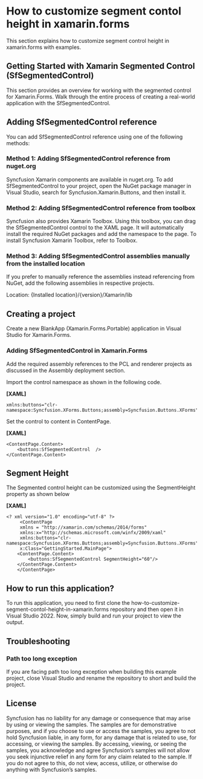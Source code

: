# How to customize segment contol height in xamarin.forms
This section explains how to customize segment control height in xamarin.forms with examples.

## Getting Started with Xamarin Segmented Control (SfSegmentedControl)

This section provides an overview for working with the segmented control for Xamarin.Forms. Walk through the entire process of creating a real-world application with the SfSegmentedControl.

## Adding SfSegmentedControl reference
You can add SfSegmentedControl reference using one of the following methods:

### Method 1: Adding SfSegmentedControl reference from nuget.org

Syncfusion Xamarin components are available in nuget.org. To add SfSegmentedControl to your project, open the NuGet package manager in Visual Studio, search for Syncfusion.Xamarin.Buttons, and then install it.

### Method 2: Adding SfSegmentedControl reference from toolbox

Syncfusion also provides Xamarin Toolbox. Using this toolbox, you can drag the SfSegmentedControl control to the XAML page. It will automatically install the required NuGet packages and add the namespace to the page. To install Syncfusion Xamarin Toolbox, refer to Toolbox.

### Method 3: Adding SfSegmentedControl assemblies manually from the installed location

If you prefer to manually reference the assemblies instead referencing from NuGet, add the following assemblies in respective projects.

Location: {Installed location}/{version}/Xamarin/lib

## Creating a project
Create a new BlankApp (Xamarin.Forms.Portable) application in Visual Studio for Xamarin.Forms.

### Adding SfSegmentedControl in Xamarin.Forms
Add the required assembly references to the PCL and renderer projects as discussed in the Assembly deployment  section.

Import the control namespace as shown in the following code.

**[XAML]**

```
xmlns:buttons="clr-namespace:Syncfusion.XForms.Buttons;assembly=Syncfusion.Buttons.XForms"
```
Set the control to content in ContentPage.

**[XAML]**
```
<ContentPage.Content>
    <buttons:SfSegmentedControl  />
</ContentPage.Content>
```
## Segment Height
The Segmented control height can be customized using the SegmentHeight property as shown below

**[XAML]**
```
<? xml version="1.0" encoding="utf-8" ?>
     <ContentPage 
     xmlns = "http://xamarin.com/schemas/2014/forms" 
     xmlns:x="http://schemas.microsoft.com/winfx/2009/xaml" 
     xmlns:buttons="clr-namespace:Syncfusion.XForms.Buttons;assembly=Syncfusion.Buttons.XForms" 
     x:Class="GettingStarted.MainPage">
    <ContentPage.Content>
        <buttons:SfSegmentedControl SegmentHeight="60"/>
    </ContentPage.Content>
    </ContentPage>
```
## How to run this application?

To run this application, you need to first clone the how-to-customize-segment-contol-height-in-xamarin.forms repository and then open it in Visual Studio 2022. Now, simply build and run your project to view the output.

## <a name="troubleshooting"></a>Troubleshooting ##
### Path too long exception
If you are facing path too long exception when building this example project, close Visual Studio and rename the repository to short and build the project.

## License

Syncfusion has no liability for any damage or consequence that may arise by using or viewing the samples. The samples are for demonstrative purposes, and if you choose to use or access the samples, you agree to not hold Syncfusion liable, in any form, for any damage that is related to use, for accessing, or viewing the samples. By accessing, viewing, or seeing the samples, you acknowledge and agree Syncfusion’s samples will not allow you seek injunctive relief in any form for any claim related to the sample. If you do not agree to this, do not view, access, utilize, or otherwise do anything with Syncfusion’s samples.